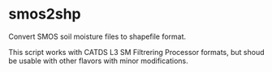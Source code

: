 # smos2shp
Convert SMOS soil moisture files to shapefile format.

This script works with CATDS L3 SM Filtrering Processor formats, but shoud be
usable with other flavors with minor modifications.
